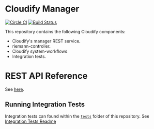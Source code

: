 # Cloudify Manager

[![Circle CI](https://circleci.com/gh/cloudify-cosmo/cloudify-manager/tree/master.svg?style=shield)](https://circleci.com/gh/cloudify-cosmo/cloudify-manager/tree/master)
[![Build Status](https://travis-ci.org/cloudify-cosmo/cloudify-manager.svg?branch=master)](https://travis-ci.org/cloudify-cosmo/cloudify-manager)

This repository contains the following Cloudify components:

* Cloudify's manager REST service.
* riemann-controller.
* Cloudify system-workflows
* Integration tests.

# REST API Reference

See [here](http://docs.getcloudify.org/api/).

## Running Integration Tests

Integration tests can found within the [`tests`](tests) folder of this repository.
See [Integration Tests Readme](tests/README.md)
